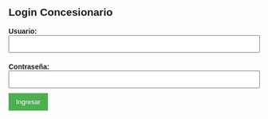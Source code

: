 <!-- Archivo: GarantiaForm.html -->
<!DOCTYPE html>
<html>
<head>
  <base target="_top">
  <style>
    body { font-family: Arial, sans-serif; margin: 20px; }
    label { font-weight: bold; margin-top: 10px; display: block; }
    input, select, textarea { width: 100%; margin-bottom: 10px; padding: 8px; }
    button { padding: 10px 15px; background-color: #4CAF50; color: white; border: none; cursor: pointer; }
    button:hover { background-color: #45a049; }
    .hidden { display: none; }
    #progressBarContainer { margin-top: 10px; display: none; }
    #progressBar { width: 0; height: 20px; background-color: #4CAF50; text-align: center; color: white; line-height: 20px; font-size: 12px; }
    #progressBarBackground { width: 100%; background-color: #ddd; }
  </style>
</head>
<body>
  <div id="login">
    <h2>Login Concesionario</h2>
    <label>Usuario:</label>
    <input type="text" id="usuario">
    <label>Contraseña:</label>
    <input type="password" id="password">
    <button onclick="login()">Ingresar</button>
    <div id="loginError" style="color:red;"></div>
  </div>

  <div id="formulario" class="hidden">
    <h2>Reclamo de Garantía</h2>

    <label>VIN (N° Chasis):</label>
    <input type="text" id="vin">
    <button onclick="validarVIN()">Validar VIN</button>

    <label>Motor:</label>
    <input type="text" id="motor" readonly>
    <label>Modelo:</label>
    <input type="text" id="modelo" readonly>
    <label>Marca:</label>
    <input type="text" id="marca" readonly>
    <label>Kilómetros:</label>
    <input type="number" id="kms">

    <label>Tipo de Reclamo:</label>
    <select id="tipoReclamo">
      <option value="Garantia">Garantía</option>
      <option value="Logistico">Logístico</option>
    </select>

    <label>Descripción de la Falla:</label>
    <textarea id="fallo" rows="4"></textarea>

    <label>Repuesto que ocasionó la falla:</label>
    <input type="text" id="repuestoPrincipal">

    <label>Repuestos reemplazados:</label>
    <textarea id="repuestos" rows="3"></textarea>

    <label>Foto pieza principal (Batch-Code):</label>
    <input type="file" id="fotoPieza" accept="image/*">

    <label>Fotos de repuestos utilizados:</label>
    <input type="file" id="fotoRepuestos" multiple accept="image/*">

    <label>Foto del tablero:</label>
    <input type="file" id="fotoTablero" accept="image/*">

    <button onclick="enviarReclamo()">Registrar Reclamo</button>

    <!-- Barra de carga -->
    <div id="progressBarContainer">
      <div id="progressBarBackground">
        <div id="progressBar">0%</div>
      </div>
    </div>
  </div>

  <script>
    let usuarioActual = '';
    let razonSocial = ''; // Nueva variable

    function login() {
      const usuario = document.getElementById("usuario").value;
      const password = document.getElementById("password").value;

      google.script.run.withSuccessHandler(function(response) {
        if (response.error) {
          document.getElementById("loginError").textContent = response.error;
        } else {
          usuarioActual = usuario;
          razonSocial = response.razon; // Guardar razón social
          document.getElementById("login").classList.add("hidden");
          document.getElementById("formulario").classList.remove("hidden");
        }
      }).loginUsuario(usuario, password);
    }

    function validarVIN() {
      const vin = document.getElementById("vin").value;
      google.script.run.withSuccessHandler(function(data) {
        if (data.error) {
          alert(data.error);
        } else {
          document.getElementById("motor").value = data.motor;
          document.getElementById("modelo").value = data.modelo;
          document.getElementById("marca").value = data.marca;
        }
      }).validarVIN(vin);
    }

    function actualizarBarraProgreso(porcentaje) {
      const progressBar = document.getElementById("progressBar");
      const progressBarContainer = document.getElementById("progressBarContainer");

      progressBarContainer.style.display = "block";
      progressBar.style.width = `${porcentaje}%`;
      progressBar.textContent = `${porcentaje}%`;

      if (porcentaje === 100) {
        setTimeout(() => {
          progressBarContainer.style.display = "none";
          progressBar.style.width = "0%";
          progressBar.textContent = "0%";
        }, 2000);
      }
    }

    function enviarReclamo() {
      const vin = document.getElementById("vin").value;
      const motor = document.getElementById("motor").value;
      const modelo = document.getElementById("modelo").value;
      const marca = document.getElementById("marca").value;
      const kms = document.getElementById("kms").value;
      const tipoReclamo = document.getElementById("tipoReclamo").value;
      const fallo = document.getElementById("fallo").value;
      const repuestoPrincipal = document.getElementById("repuestoPrincipal").value;
      const repuestos = document.getElementById("repuestos").value;

      const pieza = document.getElementById("fotoPieza").files[0];
      const repuestoFotos = document.getElementById("fotoRepuestos").files;
      const tablero = document.getElementById("fotoTablero").files[0];

      actualizarBarraProgreso(10); // Inicia la barra al 10%

      function getBase64(file, callback) {
        const reader = new FileReader();
        reader.onload = () => callback(reader.result);
        reader.readAsDataURL(file);
      }

      let urls = { pieza: '', repuestos: [], tablero: '' };
      let total = 1 + repuestoFotos.length + 1;
      let completados = 0;

      function checkCompleto() {
        completados++;
        actualizarBarraProgreso((completados / total) * 100);

        if (completados === total) {
          google.script.run.withSuccessHandler(function(res) {
            if (res.error) {
              actualizarBarraProgreso(0); // Reinicia la barra en caso de error
              alert(res.message); // Muestra el mensaje en un pop-up
              document.getElementById("kms").focus();
            } else {
              alert(res.message); // Muestra el mensaje en un pop-up
              limpiarFormulario();
              actualizarBarraProgreso(100); // Completa la barra
            }
          }).registrarReclamo({
            usuario: razonSocial,
            vin, motor, modelo, marca, kms, tipoReclamo,
            fallo, repuestoPrincipal, repuestos,
            urlFotoPieza: urls.pieza,
            urlsFotoRepuestos: urls.repuestos.join(', '),
            urlFotoTablero: urls.tablero
          });
        }
      }

      if (pieza) {
        getBase64(pieza, function(data) {
          google.script.run.withSuccessHandler(function(url) {
            urls.pieza = url;
            checkCompleto();
          }).subirArchivo(data, pieza.name, 'pieza');
        });
      } else checkCompleto();

      if (tablero) {
        getBase64(tablero, function(data) {
          google.script.run.withSuccessHandler(function(url) {
            urls.tablero = url;
            checkCompleto();
          }).subirArchivo(data, tablero.name, 'tablero');
        });
      } else checkCompleto();

      if (repuestoFotos.length > 0) {
        Array.from(repuestoFotos).forEach(file => {
          getBase64(file, function(data) {
            google.script.run.withSuccessHandler(function(url) {
              urls.repuestos.push(url);
              checkCompleto();
            }).subirArchivo(data, file.name, 'repuestos');
          });
        });
      } else checkCompleto();
    }

    function limpiarFormulario() {
      document.getElementById("vin").value = "";
      document.getElementById("motor").value = "";
      document.getElementById("modelo").value = "";
      document.getElementById("marca").value = "";
      document.getElementById("kms").value = "";
      document.getElementById("tipoReclamo").value = "Garantia"; // Resetear a valor por defecto
      document.getElementById("fallo").value = "";
      document.getElementById("repuestoPrincipal").value = "";
      document.getElementById("repuestos").value = "";
      document.getElementById("fotoPieza").value = "";
      document.getElementById("fotoRepuestos").value = "";
      document.getElementById("fotoTablero").value = "";
    }
  </script>
</body>
</html>
